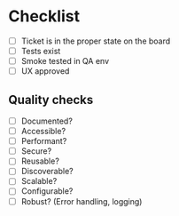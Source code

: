 # Checklist

- [ ] Ticket is in the proper state on the board
- [ ] Tests exist
- [ ] Smoke tested in QA env
- [ ] UX approved

## Quality checks

- [ ] Documented?
- [ ] Accessible?
- [ ] Performant?
- [ ] Secure?
- [ ] Reusable?
- [ ] Discoverable?
- [ ] Scalable?
- [ ] Configurable?
- [ ] Robust? (Error handling, logging)
